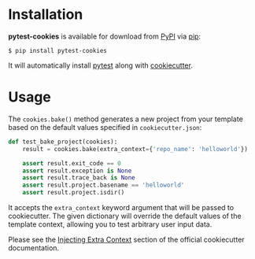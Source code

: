 # Installation

**pytest-cookies** is available for download from [PyPI] via [pip]:

```no-highlight
$ pip install pytest-cookies
```

It will automatically install [pytest] along with [cookiecutter].

  [PyPI]: https://pypi.python.org/pypi
  [cookiecutter]: https://github.com/audreyr/cookiecutter
  [pip]: https://pypi.python.org/pypi/pip/
  [pytest]: https://github.com/pytest-dev/pytest

# Usage

The ``cookies.bake()`` method generates a new project from your template based on the
default values specified in ``cookiecutter.json``:

```python
def test_bake_project(cookies):
    result = cookies.bake(extra_context={'repo_name': 'helloworld'})

    assert result.exit_code == 0
    assert result.exception is None
    assert result.trace_back is None
    assert result.project.basename == 'helloworld'
    assert result.project.isdir()
```

It accepts the ``extra_context`` keyword argument that will be
passed to cookiecutter. The given dictionary will override the default values
of the template context, allowing you to test arbitrary user input data.

Please see the [Injecting Extra Context] section of the
official cookiecutter documentation.

  [Injecting Extra Context]: http://cookiecutter.readthedocs.org/en/latest/advanced_usage.html#injecting-extra-context

